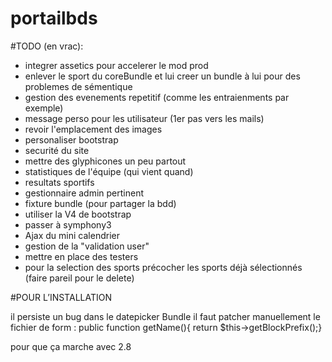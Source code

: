 # portailbds
#TODO (en vrac):

- integrer assetics pour accelerer le mod prod
- enlever le sport du coreBundle et lui creer un bundle à lui pour des problemes de sémentique
- gestion des evenements repetitif (comme les entraienments par exemple)
- message perso pour les utilisateur (1er pas vers les mails)
- revoir l'emplacement des images 
- personaliser bootstrap
- securité du site 
- mettre des glyphicones un peu partout 
- statistiques de l'équipe (qui vient quand)
- resultats sportifs
- gestionnaire admin pertinent
- fixture bundle (pour partager la bdd)
- utiliser la V4 de bootstrap 
- passer à symphony3
- Ajax du mini calendrier
- gestion de la "validation user"
- mettre en place des testers
- pour la selection des sports précocher les sports déjà sélectionnés (faire pareil pour le delete)


#POUR L’INSTALLATION 

il persiste un bug dans le datepicker Bundle il faut patcher manuellement le fichier de form :
public function getName(){ return $this->getBlockPrefix();}

pour que ça marche avec 2.8


